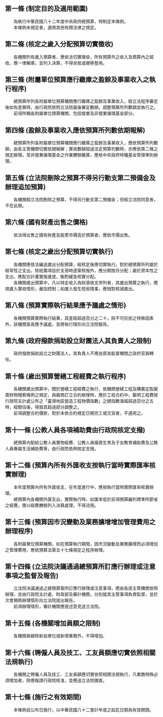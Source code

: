 第一條 (制定目的及適用範圍)
---------------------------
　　為執行中華民國八十二年度中央政府總預算，特制定本條例。  
　　本條例未規定者，適用其他有關法律之規定。  


第二條 (核定之歲入分配預算切實徵收)
-----------------------------------
　　各機關列有歲入預算者，應依法切實徵收，所有預算外之收入及預算內之超收，應一律解庫，並列入決算，不得坐抵或挪移墊用。  


第三條 (附屬單位預算應行繳庫之盈餘及事業收入之執行程序)
-------------------------------------------------------
　　總預算所列各附屬單位預算機關應行繳庫之盈餘及事業收入，經立法程序審定後如有差異時，由行政院依照立法院最後審定數額，調整預算所列數額並執行之。  
　　前項所稱各附屬單位預算機關，包括營業及非營業循環基金部分。  


第四條 (盈餘及事業收入應依預算所列數依期報解)
---------------------------------------------
　　總預算所列各附屬單位預算機關應行繳庫之盈餘及事業收入，應依預算所列數額，由各主管機關切實依期報解；實收數額超過法定預算列數時，亦應依第二條之規定辦理。至非營業循環基金之作業賸餘繳庫，應依中央政府特種基金管理準則辦理。  


第五條 (立法院刪除之預算不得另行動支第二預備金及辦理追加預算)
-------------------------------------------------------------
　　各機關經立法院刪除之預算，不得另行動支第二預備金；但經立法院同意者，不在此限。  


第六條 (國有財產出售之價格)
---------------------------
　　依法得出售之國有財產及股票市價高於預算者，應依市價出售。  


第七條 (核定之歲出分配預算切實執行)
-----------------------------------
　　各機關應依法編送歲出分配預算，經核定後應切實執行。對於總預算所列屬於經常性之支出，除統籌項目於支用時逐案核撥外，應分期按月分配；屬於資本性之支出，應配合計畫實施進度，衡酌緩急核實分配。  
　　各機關歲出預算中，凡以特定收入為財源收支併列者，其歲出預算之執行，應視歲入實收情形，嚴加控制；如歲入發生短收情事，應相對核減歲出。  


第八條 (預算實際執行結果應予議處之情形)
---------------------------------------
　　各機關預算實際執行結果，其差距超過百分之二十，除不可抗拒之特殊因素外，該機關首長應予議處，並將執行情形向立法院報告。  


第九條 (政府撥款捐助設立財團法人其負責人之限制)
-----------------------------------------------
　　政府撥款捐助設立之財團法人，其負責人不應由原為監督機關之政府官員轉任。  


第十條 (歲出預算營繕工程經費之執行程序)
---------------------------------------
　　各機關歲出預算中，關於營繕工程經費之執行，依機關營繕工程及購置定製變賣財物稽察條例之規定，與廠商訂立合約辦理時，應於工程合約中，載明工程費按行政院主計處公布之「臺灣地區營造工程物價指數」之總指數漲幅超過百分之五時，經驗估後，得就其超過部分調整之。  
　　前項調整合約價款，對於未依合約規定日期完工或交貨者，不適用之。  


第十一條 (公教人員各項補助費由行政院核定支撥)
---------------------------------------------
　　總預算內配給公教人員實物經費、公教人員婚喪生育及子女教育補助費及公教人員眷屬生活補助費等，由行政院依例核定支撥。  


第十二條 (預算內所有外匯收支按執行當時實際匯率核實辦理)
-------------------------------------------------------
　　本年度預算內所有外匯收支，在年度進行中，應按執行當時實際匯率核實辦理。  
　　總預算內各機關外匯支出，實際執行時，如匯率低於前項預算編列標準所節省之經費，應以經費賸餘列入決算處理，不得流用。  


第十三條 (預算因市況變動及業務擴增增加管理費用之辦理程序)
---------------------------------------------------------
　　各附屬單位預算機關，如在預算執行期間，因市況變動及業務擴增而必須增加之管理費用，應依預算法第五十七條規定之程序辦理。  


第十四條 (立法院決議通過總預算所訂應行辦理或注意事項之監督及報告)
-----------------------------------------------------------------
　　立法院決議通過之總預算案所訂應行辦理或注意事項，應由各該主管機關依照辦理，並由行政院主計處、財政部及審計機關，分別就其主管事項負責監督，並於次會期將辦理情形向立法院提出報告。  
　　前項辦理情形，審計機關應提述意見送立法院。  


第十五條 (各機關增加員額之限制)
-------------------------------
　　各機關員額除新設單位或新增業務外，不得增加。  


第十六條 (聘僱人員及技工、工友員額應切實依照相關法規執行)
---------------------------------------------------------
　　各機關之聘僱人員及技工、工友員額應切實依照相關法規執行，凡業務特殊必須增加者，除應報請行政院核准，並應送立法院備查。  


第十七條 (施行之有效期間)
-------------------------
　　本條例自公布日施行，以中華民國八十二會計年度之起訖日期為有效期間。